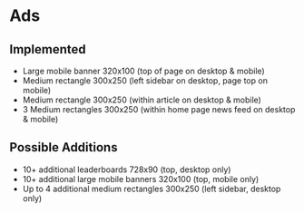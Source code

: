 # Ads

## Implemented

- Large mobile banner 320x100 (top of page on desktop & mobile)
- Medium rectangle 300x250 (left sidebar on desktop, page top on mobile)
- Medium rectangle 300x250 (within article on desktop & mobile)
- 3 Medium rectangles 300x250 (within home page news feed on desktop & mobile)

## Possible Additions

- 10+ additional leaderboards 728x90 (top, desktop only)
- 10+ additional large mobile banners 320x100 (top, mobile only)
- Up to 4 additional medium rectangles 300x250 (left sidebar, desktop only)
